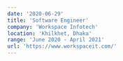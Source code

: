 ```yaml
---
date: '2020-06-29'
title: 'Software Engineer'
company: 'Workspace Infotech'
location: 'Khilkhet, Dhaka'
range: 'June 2020 - April 2021'
url: 'https://www.workspaceit.com/'
---
```

